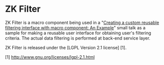 ZK Filter
=========

ZK Filter is a macro component being used in a "[Creating a custom reusable filtering interface with macro component: An Example](http://books.zkoss.org/wiki/Small_Talks/2015/April/Creating_a_custom_reusable_filtering_interface_with_macro_component:_An_Example)" small talk as a sample for making a reusable user interface for obtaining user's filtering criteria. The actual data filtering is performed at back-end service layer. 

ZK Filter is released under the [LGPL Version 2.1 license] [1].

[1] http://www.gnu.org/licenses/lgpl-2.1.html